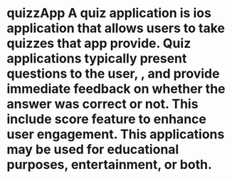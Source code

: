 # quizzApp A quiz application is ios application that allows users to take quizzes that app provide. Quiz applications typically present questions to the user, , and provide immediate feedback on whether the answer was correct or not. This include score feature to enhance user engagement. This applications may be used for educational purposes, entertainment, or both.
